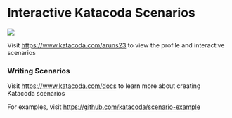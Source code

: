 # Interactive Katacoda Scenarios

[![](http://shields.katacoda.com/katacoda/aruns23/count.svg)](https://www.katacoda.com/aruns23 "Get your profile on Katacoda.com")

Visit https://www.katacoda.com/aruns23 to view the profile and interactive scenarios

### Writing Scenarios
Visit https://www.katacoda.com/docs to learn more about creating Katacoda scenarios

For examples, visit https://github.com/katacoda/scenario-example
